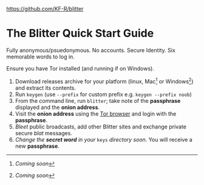 https://github.com/KF-R/blitter

# The Blitter Quick Start Guide

Fully anonymous/psuedonymous. No accounts. Secure Identity. Six memorable words to log in.

Ensure you have Tor installed (and running if on Windows).

1) Download releases archive for your platform (linux, Mac[^1] or Windows[^1]) and extract its contents.
2) Run `keygen` (use `--prefix` for custom prefix e.g. `keygen --prefix noob`)
3) From the command line, run `blitter`; take note of the **passphrase** displayed and the **onion address**.
4) Visit the **onion address** using the [Tor browser](https://www.torproject.org/download/) and login with the **passphrase**.
5) _Bleet_ public broadcasts, add other Blitter sites and exchange private secure _blat_ messages.
6) _Change the **secret word** in your_ `keys` _directory soon_. You will receive a new **passphrase**.

[^1]: _Coming soon_
